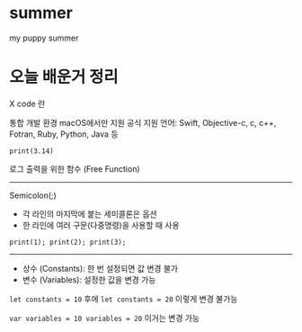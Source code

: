 # summer
my puppy summer


# 오늘 배운거 정리

X code 란

통합 개발 환경
macOS에서만 지원
공식 지원 언어: Swift, Objective-c, c, c++, Fotran, Ruby, Python, Java 등

`print(3.14)`


로그 출력을 위한 함수 (Free Function)

---
Semicolon(;)
* 각 라인의 마지막에 붙는 세미콜론은 옵션
* 한 라인에 여러 구문(다중명령)을 사용할 때 사용

`print(1); print(2); print(3);`

---

* 상수 (Constants): 한 번 설정되면 값 변경 불가
* 변수 (Variables): 설정한 값을 변경 가능

`let constants = 10`
후에 
`let constants = 20`
이렇게 변경 불가능

`var variables = 10
variables = 20`
이거는 변경 가능
